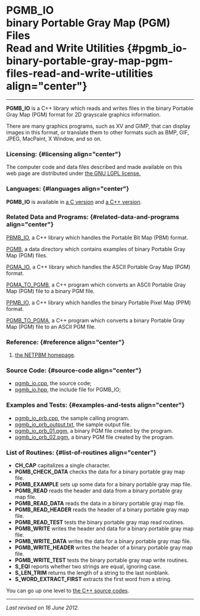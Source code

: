 PGMB\_IO\
binary Portable Gray Map (PGM) Files\
Read and Write Utilities {#pgmb_io-binary-portable-gray-map-pgm-files-read-and-write-utilities align="center"}
=====================================

------------------------------------------------------------------------

**PGMB\_IO** is a C++ library which reads and writes files in the binary
Portable Gray Map (PGM) format for 2D grayscale graphics information.

There are many graphics programs, such as XV and GIMP, that can display
images in this format, or translate them to other formats such as BMP,
GIF, JPEG, MacPaint, X Window, and so on.

### Licensing: {#licensing align="center"}

The computer code and data files described and made available on this
web page are distributed under [the GNU LGPL
license.](../../txt/gnu_lgpl.txt)

### Languages: {#languages align="center"}

**PGMB\_IO** is available in [a C
version](../../c_src/pgmb_io/pgmb_io.html) and [a C++
version](../../cpp_src/pgmb_io/pgmb_io.html).

### Related Data and Programs: {#related-data-and-programs align="center"}

[PBMB\_IO](../../cpp_src/pbmb_io/pbmb_io.html), a C++ library which
handles the Portable Bit Map (PBM) format.

[PGMB](../../data/pgmb/pgmb.html), a data directory which contains
examples of binary Portable Gray Map (PGM) files.

[PGMA\_IO](../../cpp_src/pgma_io/pgma_io.html), a C++ library which
handles the ASCII Portable Gray Map (PGM) format.

[PGMA\_TO\_PGMB](../../cpp_src/pgma_to_pgmb/pgma_to_pgmb.html), a C++
program which converts an ASCII Portable Gray Map (PGM) file to a binary
PGM file.

[PPMB\_IO](../../cpp_src/ppmb_io/ppmb_io.html), a C++ library which
handles the binary Portable Pixel Map (PPM) format.

[PGMB\_TO\_PGMA](../../cpp_src/pgmb_to_pgma/pgmb_to_pgma.html), a C++
program which converts a binary Portable Gray Map (PGM) file to an ASCII
PGM file.

### Reference: {#reference align="center"}

1.  [the NETPBM homepage](http://netpbm.sourceforge.net/).

### Source Code: {#source-code align="center"}

-   [pgmb\_io.cpp](pgmb_io.cpp), the source code;
-   [pgmb\_io.hpp](pgmb_io.hpp), the include file for PGMB\_IO;

### Examples and Tests: {#examples-and-tests align="center"}

-   [pgmb\_io\_prb.cpp](pgmb_io_prb.cpp), the sample calling program.
-   [pgmb\_io\_prb\_output.txt](pgmb_io_prb_output.txt), the sample
    output file.
-   [pgmb\_io\_prb\_01.pgm](pgmb_io_prb_01.pgm), a binary PGM file
    created by the program.
-   [pgmb\_io\_prb\_02.pgm](pgmb_io_prb_02.pgm), a binary PGM file
    created by the program.

### List of Routines: {#list-of-routines align="center"}

-   **CH\_CAP** capitalizes a single character.
-   **PGMB\_CHECK\_DATA** checks the data for a binary portable gray map
    file.
-   **PGMB\_EXAMPLE** sets up some data for a binary portable gray map
    file.
-   **PGMB\_READ** reads the header and data from a binary portable gray
    map file.
-   **PGMB\_READ\_DATA** reads the data in a binary portable gray map
    file.
-   **PGMB\_READ\_HEADER** reads the header of a binary portable gray
    map file.
-   **PGMB\_READ\_TEST** tests the binary portable gray map read
    routines.
-   **PGMB\_WRITE** writes the header and data for a binary portable
    gray map file.
-   **PGMB\_WRITE\_DATA** writes the data for a binary portable gray map
    file.
-   **PGMB\_WRITE\_HEADER** writes the header of a binary portable gray
    map file.
-   **PGMB\_WRITE\_TEST** tests the binary portable gray map write
    routines.
-   **S\_EQI** reports whether two strings are equal, ignoring case.
-   **S\_LEN\_TRIM** returns the length of a string to the last
    nonblank.
-   **S\_WORD\_EXTRACT\_FIRST** extracts the first word from a string.

You can go up one level to [the C++ source codes](../cpp_src.html).

------------------------------------------------------------------------

*Last revised on 16 June 2012.*
